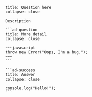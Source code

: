 ````ad-info
title: Question here
collapse: close

Description

```ad-question
title: More detail
collapse: close

~~~javascript
throw new Error("Oops, I'm a bug.");
~~~
```

```ad-success
title: Answer
collapse: close

console.log("Hello!");
```

````